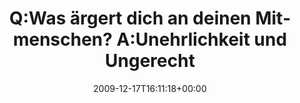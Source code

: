 ---
retweeted: false
source: <a href="http://spring.me" rel="nofollow">Spring.me</a>
entities:
  hashtags:
  - text: formspringme
    indices:
    - '117'
    - '130'
  symbols: []
  user_mentions: []
  urls: []
display_text_range:
- '0'
- '130'
favorite_count: '0'
id_str: '6767324393'
truncated: false
retweet_count: '0'
id: '6767324393'
created_at: Thu Dec 17 16:11:18 +0000 2009
favorited: false
full_text: 'Q:Was ärgert dich an deinen Mitmenschen?  A:Unehrlichkeit und Ungerechtigkeit.
  http://formspring.me/bascht/q/1981164 #formspringme'
lang: de
tags:
- formspringme
- pesos/twitter
date: '2009-12-17T16:11:18+00:00'
src: https://twitter.com/bascht/status/6767324393
original_url: https://twitter.com/bascht/status/6767324393
type: twitter_tweet
text: 'Q:Was ärgert dich an deinen Mitmenschen?  A:Unehrlichkeit und Ungerechtigkeit.
  http://formspring.me/bascht/q/1981164 #formspringme'
title: Q:Was ärgert dich an deinen Mitmenschen?  A:Unehrlichkeit und Ungerecht

---